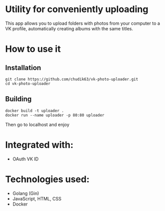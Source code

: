 # Utility for conveniently uploading
This app allows you to upload folders with photos from your computer to a VK profile, automatically creating albums with the same titles.

# How to use it
## Installation
```
git clone https://github.com/chudik63/vk-photo-uploader.git
cd vk-photo-uploader
``` 
## Building
```
docker build -t uploader .
docker run --name uploader -p 80:80 uploader 
```

Then go to localhost and enjoy

# Integrated with:
- OAuth VK ID

# Technologies used:
- Golang (Gin)
- JavaScript, HTML, CSS
- Docker
